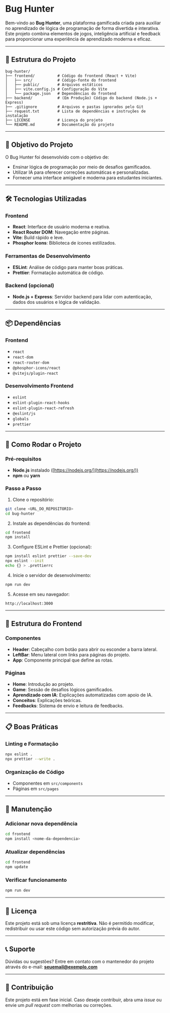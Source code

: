 # Bug Hunter

Bem-vindo ao **Bug Hunter**, uma plataforma gamificada criada para auxiliar no aprendizado de lógica de programação de forma divertida e interativa. Este projeto combina elementos de jogos, inteligência artificial e feedback para proporcionar uma experiência de aprendizado moderna e eficaz.

---

## 📂 Estrutura do Projeto

```
bug-hunter/
├── frontend/          # Código do frontend (React + Vite)
│   ├── src/           # Código-fonte do frontend
│   ├── public/        # Arquivos estáticos
│   ├── vite.config.js # Configuração do Vite
│   └── package.json   # Dependências do frontend
├── backend/           # (Em Produção) Código do backend (Node.js + Express)
├── .gitignore         # Arquivos e pastas ignorados pelo Git
├── request.txt        # Lista de dependências e instruções de instalação
├── LICENSE            # Licença do projeto
└── README.md          # Documentação do projeto
```

---

## 🧠 Objetivo do Projeto

O Bug Hunter foi desenvolvido com o objetivo de:

* Ensinar lógica de programação por meio de desafios gamificados.
* Utilizar IA para oferecer correções automáticas e personalizadas.
* Fornecer uma interface amigável e moderna para estudantes iniciantes.

---

## 🛠️ Tecnologias Utilizadas

### Frontend

* **React**: Interface de usuário moderna e reativa.
* **React Router DOM**: Navegação entre páginas.
* **Vite**: Build rápido e leve.
* **Phosphor Icons**: Biblioteca de ícones estilizados.

### Ferramentas de Desenvolvimento

* **ESLint**: Análise de código para manter boas práticas.
* **Prettier**: Formatação automática de código.

### Backend (opcional)

* **Node.js + Express**: Servidor backend para lidar com autenticação, dados dos usuários e lógica de validação.

---

## 📦 Dependências

### Frontend

* `react`
* `react-dom`
* `react-router-dom`
* `@phosphor-icons/react`
* `@vitejs/plugin-react`

### Desenvolvimento Frontend

* `eslint`
* `eslint-plugin-react-hooks`
* `eslint-plugin-react-refresh`
* `@eslint/js`
* `globals`
* `prettier`

---

## 🚀 Como Rodar o Projeto

### Pré-requisitos

* **Node.js** instalado ([https://nodejs.org/](https://nodejs.org/))
* **npm** ou **yarn**

### Passo a Passo

1. Clone o repositório:

```bash
git clone <URL_DO_REPOSITORIO>
cd bug-hunter
```

2. Instale as dependências do frontend:

```bash
cd frontend
npm install
```

3. Configure ESLint e Prettier (opcional):

```bash
npm install eslint prettier --save-dev
npx eslint --init
echo {} > .prettierrc
```

4. Inicie o servidor de desenvolvimento:

```bash
npm run dev
```

5. Acesse em seu navegador:

```
http://localhost:3000
```

---

## 🧩 Estrutura do Frontend

### Componentes

* **Header**: Cabeçalho com botão para abrir ou esconder a barra lateral.
* **LeftBar**: Menu lateral com links para páginas do projeto.
* **App**: Componente principal que define as rotas.

### Páginas

* **Home**: Introdução ao projeto.
* **Game**: Sessão de desafios lógicos gamificados.
* **Aprendizado com IA**: Explicações automatizadas com apoio de IA.
* **Conceitos**: Explicações teóricas.
* **Feedbacks**: Sistema de envio e leitura de feedbacks.

---

## 📋 Boas Práticas

### Linting e Formatação

```bash
npx eslint .
npx prettier --write .
```

### Organização de Código

* Componentes em `src/components`
* Páginas em `src/pages`

---

## 🔧 Manutenção

### Adicionar nova dependência

```bash
cd frontend
npm install <nome-da-dependencia>
```

### Atualizar dependências

```bash
cd frontend
npm update
```

### Verificar funcionamento

```bash
npm run dev
```

---

## 📄 Licença

Este projeto está sob uma licença **restritiva**. Não é permitido modificar, redistribuir ou usar este código sem autorização prévia do autor.

---

## 📞 Suporte

Dúvidas ou sugestões? Entre em contato com o mantenedor do projeto através do e-mail: **[seuemail@exemplo.com](mailto:seuemail@exemplo.com)**

---

## 🙌 Contribuição

Este projeto está em fase inicial. Caso deseje contribuir, abra uma *issue* ou envie um *pull request* com melhorias ou correções.
